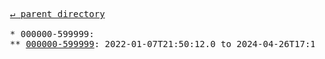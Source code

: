 <pre>
  <a href="../">&#x21b5; parent directory</a>
  
  * 000000-599999: 
  ** <a href="0-5">000000-599999</a>: 2022-01-07T21:50:12.0 to 2024-04-26T17:13:43.0
</pre>

